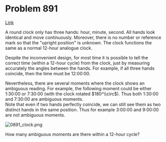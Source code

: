 # Problem 891

[Link](https://projecteuler.net/problem=891)

A round clock only has three hands: hour, minute, second. All hands look identical and move continuously. Moreover, there is no number or reference mark so that the "upright position" is unknown. The clock functions the same as a normal 12-hour analogue clock.

Despite the inconvenient design, for most time it is possible to tell the correct time (within a 12-hour cycle) from the clock, just by measuring accurately the angles between the hands. For example, if all three hands coincide, then the time must be 12:00:00.

Nevertheless, there are several moments where the clock shows an ambiguous reading. For example, the following moment could be either 1:30:00 or 7:30:00 (with the clock rotated $180^\\circ$). Thus both 1:30:00 and 7:30:00 are ambiguous moments.  
Note that even if two hands perfectly coincide, we can still see them as two distinct hands in the same position. Thus for example 3:00:00 and 9:00:00 are not ambiguous moments. 

![0891_clock.png](resources/images/0891_clock.png?1714250610)

How many ambiguous moments are there within a 12-hour cycle?